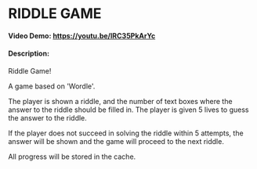 # RIDDLE GAME
#### Video Demo:  https://youtu.be/lRC35PkArYc 
#### Description: 

Riddle Game!

A game based on 'Wordle'. 

The player is shown a riddle, and the number of text boxes where the answer to the riddle should be filled in. The player is given 5 lives
to guess the answer to the riddle. 

If the player does not succeed in solving the riddle within 5 attempts, the answer will be shown and the game will proceed to the next
riddle. 

All progress will be stored in the cache. 

